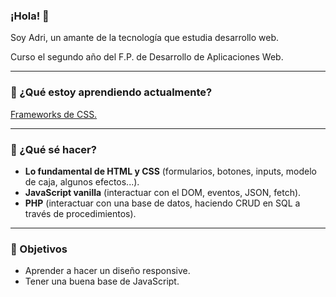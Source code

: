 ### ¡Hola! 👋

<p>Soy Adri, un amante de la tecnología que estudia desarrollo web.</p>
<p>Curso el segundo año del F.P. de Desarrollo de Aplicaciones Web.</p>

<hr>

 <h3>📖 ¿Qué estoy aprendiendo actualmente?</h3>
  <a href="https://www.udemy.com/course/master-en-css-responsive-sass-flexbox-grid-y-boostrap-4/">Frameworks de CSS.</a>
<hr>

<h3>📌 ¿Qué sé hacer?</h3>
<ul>
  <li>
   <strong>Lo fundamental de HTML y CSS</strong> (formularios, botones, inputs, modelo de caja, algunos efectos...).
  </li>
    <li>
     <strong>JavaScript vanilla</strong> (interactuar con el DOM, eventos, JSON, fetch).
  </li>
  <li>
   <strong>PHP</strong> (interactuar con una base de datos, haciendo CRUD en SQL a través de procedimientos).
  </li>
</ul>

<hr>

<h3>🎯 Objetivos</h3>
<ul>
  <li>Aprender a hacer un diseño responsive.</li>
 <li>Tener una buena base de JavaScript.</li>
 </ul>
 
